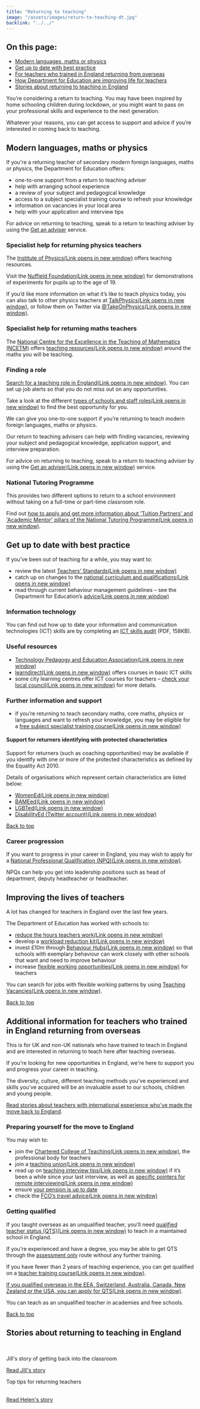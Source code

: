```yaml
---
title: "Returning to teaching"
image: "/assets/images/return-to-teaching-dt.jpg"
backlink: "../../"
---
```

<div class="content__right">
  <div class="link-block link-block--jump">
    <h2 id="top" class="link-block__header">On this page:</h2>
    <ul class="link-block__list">
      <li><a href="#modern-languages-maths-physics">Modern languages, maths or physics</a></li>
       <li><a href="#get-up-to-date-with-best-practice">Get up to date with best practice</a></li>
       <li><a href="#for-teachers-trained-in-england">For teachers who trained in England returning from overseas</a></li>
      <li><a href="#how-dfe-improving-things-for-teachers">How Department for Education are improving life for teachers</a></li>
      <li><a href="#stories-about-returning-to-teaching">Stories about returning to teaching in England</a></li>
    </ul>
  </div>
</div>

<div class="content__left">
  
 

  <p>You’re considering a return to teaching. You may have been inspired by home schooling children during lockdown, or you might want to pass on your professional skills and experience to the next generation.</p>
  <p>Whatever your reasons, you can get access to support and advice if you’re interested in coming back to teaching.</p>
  
   <h2 id="modern-languages-maths-physics">Modern languages, maths or physics</h2>
 

  <p>If you're a returning teacher of secondary modern foreign languages, maths or physics, the Department for Education offers:</p>
<ul>
  <li>one-to-one support from a return to teaching adviser</li>
  <li>help with arranging school experience</li>
  <li>a review of your subject and pedagogical knowledge</li>
  <li>access to a subject specialist training course to refresh your knowledge</li>
  <li>information on vacancies in your local area</li>
  <li>help with your application and interview tips</li>
  </ul> 
  
<p>For advice on returning to teaching, speak to a return to teaching adviser by using the <a href="/tta-service">Get an adviser</a> service.</p>

<h3>Specialist help for returning physics teachers</h3>

<p>The <a href="https://www.iop.org/education"  target="_blank" rel="noopener noreferrer">Institute of Physics<span class="govuk-visually-hidden">(Link opens in new
window)</span><i class="icon icon-external"></i></a> offers teaching resources.</p>
<p>Visit the <a href="https://spark.iop.org/practical-physics"  target="_blank" rel="noopener noreferrer">Nuffield Foundation<span class="govuk-visually-hidden">(Link opens in new
window)</span><i class="icon icon-external"></i></a> for demonstrations of experiments for pupils up to the age of 19.</p>
<p>If you’d like more information on what it’s like to teach physics today, you can also talk to other physics teachers at <a href="https://www.talkphysics.org/"  target="_blank" rel="noopener noreferrer">TalkPhysics<span class="govuk-visually-hidden">(Link opens in new
window)</span><i class="icon icon-external"></i></a>, or follow them on Twitter via <a href="https://twitter.com/takeonphysics"  target="_blank" rel="noopener noreferrer">@TakeOnPhysics<span class="govuk-visually-hidden">(Link opens in new
window)</span><i class="icon icon-external"></i></a>.</p>

<h3>Specialist help for returning maths teachers</h3>
<p>The <a href="https://www.ncetm.org.uk/news-features/" target="_blank" rel="noopener noreferrer">National Centre for the Excellence in the Teaching of Mathematics (NCETM)</a> offers <a href="https://www.ncetm.org.uk/in-the-classroom/"  target="_blank" rel="noopener noreferrer"> teaching resources<span class="govuk-visually-hidden">(Link opens in new
window)</span><i class="icon icon-external"></i></a> around the maths you will be teaching.</p>

<h3>Finding a role</h3>

<p><a href="https://teaching-vacancies.service.gov.uk/"  target="_blank" rel="noopener noreferrer">Search for a teaching role in England<span class="govuk-visually-hidden">(Link opens in new
window)</span><i class="icon icon-external"></i></a>. You can set up job alerts so that you do not miss out on any opportunities.</p>
<p>Take a look at the different <a href="https://www.gov.uk/types-of-school"  target="_blank" rel="noopener noreferrer">types of schools and staff roles<span class="govuk-visually-hidden">(Link opens in new
window)</span><i class="icon icon-external"></i></a> to find the best opportunity for you.</p>
<p>We can give you one-to-one support if you’re returning to teach modern foreign languages, maths or physics.</p> 
<p>Our return to teaching advisers can help with finding vacancies, reviewing your subject and pedagogical knowledge, application support, and interview preparation.</p>
<p>For advice on returning to teaching, speak to a return to teaching adviser by using the <a href="/tta-service"  target="_blank" rel="noopener noreferrer">Get an adviser<span class="govuk-visually-hidden">(Link opens in new
window)</span><i class="icon icon-external"></i></a> service.</p>

<h3>National Tutoring Programme</h3>

<p>This provides two different options to return to a school environment without taking on a full-time or part-time classroom role.</p>
<p>Find out <a href="https://nationaltutoring.org.uk/"  target="_blank" rel="noopener noreferrer">how to apply and get more information about 'Tuition Partners' and 'Academic Mentor' pillars of the National Tutoring Programme<span class="govuk-visually-hidden">(Link opens in new
window)</span><i class="icon icon-external"></i></a>.</p>


<h2 id="get-up-to-date-with-best-practice">Get up to date with best practice</h2>

<p>If you’ve been out of teaching for a while, you may want to:</p>
<ul>
  <li>review the latest <a href="https://www.gov.uk/government/publications/teachers-standards"  target="_blank" rel="noopener noreferrer">Teachers’ Standards<span class="govuk-visually-hidden">(Link opens in new
window)</span><i class="icon icon-external"></i></a></li>
  <li>catch up on changes to the <a href="https://www.gov.uk/topic/schools-colleges-childrens-services/curriculum-qualifications"  target="_blank" rel="noopener noreferrer">national curriculum and qualifications<span class="govuk-visually-hidden">(Link opens in new
window)</span><i class="icon icon-external"></i></a></li>
  <li>read through current behaviour management guidelines – see the Department for Education’s <a href="https://www.gov.uk/government/publications/behaviour-and-discipline-in-schools"  target="_blank" rel="noopener noreferrer">advice<span class="govuk-visually-hidden">(Link opens in new
window)</span><i class="icon icon-external"></i></a></li>
  </ul>
  
<h3>Information technology</h3>

<p>You can find out how up to date your information and communication technologies (ICT) skills are by completing an <a href="/assets/documents/ICT_skills_audit_returners.pdf" target="_blank">ICT skills audit</a> (PDF, 158KB).</p>


<h3>Useful resources</h3>

<ul>
  <li><a href="https://tpea.ac.uk/"  target="_blank" rel="noopener noreferrer">Technology Pedagogy and Education Association<span class="govuk-visually-hidden">(Link opens in new
window)</span><i class="icon icon-external"></i></a></li>
  <li><a href="https://www.learndirect.com/"  target="_blank" rel="noopener noreferrer">learndirect<span class="govuk-visually-hidden">(Link opens in new
window)</span><i class="icon icon-external"></i></a> offers courses in basic ICT skills</li>
  <li>some city learning centres offer ICT courses for teachers – <a href="https://www.gov.uk/find-local-council"  target="_blank" rel="noopener noreferrer">check your local council<span class="govuk-visually-hidden">(Link opens in new
window)</span><i class="icon icon-external"></i></a> for more details.</li>
</ul>

<h3>Further information and support</h3>
<ul>
  <li>if you’re returning to teach secondary maths, core maths, physics or languages and want to refresh your knowledge, you may be eligible for a <a href="https://www.gov.uk/guidance/teacher-subject-specialism-training-courses"  target="_blank" rel="noopener noreferrer">free subject specialist training course<span class="govuk-visually-hidden">(Link opens in new
window)</span><i class="icon icon-external"></i></a></li>
</ul>

<h4>Support for returners identifying with protected characteristics</h4>
<p>Support for returners (such as coaching opportunities) may be available if you identify with one or more of the protected characteristics as defined by the Equality Act 2010.</p>
<p>Details of organisations which represent certain characteristics are listed below:</p>
<ul>
  <li><a href="https://www.womened.org"  target="_blank" rel="noopener noreferrer">WomenEd<span class="govuk-visually-hidden">(Link opens in new
window)</span><i class="icon icon-external"></i></a></li>
  <li><a href="https://www.bameednetwork.com"  target="_blank" rel="noopener noreferrer">BAMEed<span class="govuk-visually-hidden">(Link opens in new
window)</span><i class="icon icon-external"></i></a></li>
  <li><a href="http://lgbted.uk"  target="_blank" rel="noopener noreferrer">LGBTed<span class="govuk-visually-hidden">(Link opens in new
window)</span><i class="icon icon-external"></i></a></li>
  <li><a href="https:twitter.com/disability_ed"  target="_blank" rel="noopener noreferrer">DisabilityEd (Twitter account)<span class="govuk-visually-hidden">(Link opens in new
window)</span><i class="icon icon-external"></i></a></li>
  
  </ul>


<p><a href="#top">Back to top</a></p>

<h3>Career progression</h3>
<p>If you want to progress in your career in England, you may wish to apply for a <a href="https://www.gov.uk/government/publications/national-professional-qualifications-frameworks"  target="_blank" rel="noopener noreferrer">National Professional Qualification (NPQ)<span class="govuk-visually-hidden">(Link opens in new
window)</span><i class="icon icon-external"></i></a>.</p>
<p>NPQs can help you get into leadership positions such as head of department, deputy headteacher or headteacher.</p>


<h2 id="how-dfe-improving-things-for-teachers">Improving the lives of teachers</h2>
  
  <p>A lot has changed for teachers in England over the last few years.</p>
  <p>The Department of Education has worked with schools to:</p>

  <ul>
    <li><a href="https://www.gov.uk/government/publications/teacher-workload-survey-2019"  target="_blank" rel="noopener noreferrer">reduce the hours teachers work<span class="govuk-visually-hidden">(Link opens in new window)</span><i class="icon icon-external"></i></a></span></li>
      <li>develop a <a href="https://www.gov.uk/guidance/school-workload-reduction-toolkit"  target="_blank" rel="noopener noreferrer">workload reduction kit<span class="govuk-visually-hidden">(Link opens in new
        window)</span><i class="icon icon-external"></i></a></li>
       <li>invest £10m through <a href="https://www.gov.uk/guidance/behaviour-hubs"  target="_blank" rel="noopener noreferrer">Behaviour Hubs<span class="govuk-visually-hidden">(Link opens in new
window)</span><i class="icon icon-external"></i></a>
     so that schools with exemplary behaviour can work closely with other schools that want and need to improve behaviour
  </li>
    <li>increase <a href="https://www.gov.uk/government/collections/flexible-working-resources-for-teachers-and-schools"  target="_blank" rel="noopener noreferrer">flexible working opportunities<span class="govuk-visually-hidden">(Link opens in new
      window)</span><i class="icon icon-external"></i></a> for teachers</span></li>
  </ul>    
   
   <p>You can search for jobs with flexible working patterns by using <a href="https://teaching-vacancies.service.gov.uk/"  target="_blank" rel="noopener noreferrer">Teaching Vacancies<span class="govuk-visually-hidden">(Link opens in new
window)</span><i class="icon icon-external"></i></a>.</p>
  
  
  
  <p><a href="#top">Back to top</a></p>


<h2 id="for-teachers-trained-in-england">Additional information for teachers who trained in England returning from overseas</h2>

<p>This is for UK and non-UK nationals who have trained to teach in England and are interested in returning to teach here after teaching overseas.</p>

<p>If you're looking for new opportunities in England, we're here to support you and progress your career in teaching.</p>
<p>The diversity, culture, different teaching methods you've experienced and skills you've acquired will be an invaluable asset to our schools, children and young people.</p>

<p><a href="/life-as-a-teacher/my-story-into-teaching/international-career-changers/">Read stories about teachers with international experience who've made the move back to England</a>.</p>

<h3>Preparing yourself for the move to England</h3>
<p>You may wish to:</p>
<ul>
  <li>join the <a href="https://chartered.college/"  target="_blank" rel="noopener noreferrer">Chartered College of Teaching<span class="govuk-visually-hidden">(Link opens in new
window)</span><i class="icon icon-external"></i></a>, the professional body for teachers</li>
  <li>join a <a href="https://www.tes.com/jobs/careers-advice/pay-and-conditions/which-teachers-union"  target="_blank" rel="noopener noreferrer">teaching union<span class="govuk-visually-hidden">(Link opens in new
window)</span><i class="icon icon-external"></i></a></li>
  <li>read up on <a href="https://www.teachertoolkit.co.uk/2019/04/04/job-interviews/"  target="_blank" rel="noopener noreferrer">teaching interview tips<span class="govuk-visually-hidden">(Link opens in new
window)</span><i class="icon icon-external"></i></a> if it’s been a while since your last interview, as well as <a href="https://www.tes.com/news/coronavirus-10-tips-acing-remote-job-interview"  target="_blank" rel="noopener noreferrer">specific pointers for remote interviewing<span class="govuk-visually-hidden">(Link opens in new
window)</span><i class="icon icon-external"></i></a></li>
  <li>ensure <a href="https://www.teacherspensions.co.uk/members/working-life/life-events/moving-abroad.aspx"  target="_blank" rel="noopener noreferrer">your pension is up to date</a></li>
  <li>check the <a href="https://www.gov.uk/foreign-travel-advice"  target="_blank" rel="noopener noreferrer">FCO’s travel advice<span class="govuk-visually-hidden">(Link opens in new
window)</span><i class="icon icon-external"></i></a></li>
  </ul>

<h3>Getting qualified</h3>

<p>If you taught overseas as an unqualified teacher, you'll need <a href="https://www.gov.uk/guidance/qualified-teacher-status-qts"  target="_blank" rel="noopener noreferrer">qualified teacher status (QTS)<span class="govuk-visually-hidden">(Link opens in new
window)</span><i class="icon icon-external"></i></a> to teach in a maintained school in England.</p>

<p>If you're experienced and have a degree, you may be able to get QTS through the <a href="guidance#assessment-only" target="_blank">assessment only</a> route without any further training.</p>
<p>If you have fewer than 2 years of teaching experience, you can get qualified on a <a href="https://www.find-postgraduate-teacher-training.service.gov.uk/"  target="_blank" rel="noopener noreferrer">teacher training course<span class="govuk-visually-hidden">(Link opens in new
window)</span><i class="icon icon-external"></i></a>.</p>

<p><a href="https://www.gov.uk/guidance/qualified-teacher-status-qts#teachers-qualified-in-australia-canada-new-zealand-and-the-usa"  target="_blank" rel="noopener noreferrer">If you qualified overseas in the EEA, Switzerland, Australia, Canada, New Zealand or the USA, you can apply for QTS<span class="govuk-visually-hidden">(Link opens in new
window)</span><i class="icon icon-external"></i></a>.</p>
<p>You can teach as an unqualified teacher in academies and free schools.</p>



<p><a href="#top">Back to top</a></p>








 



<h2 id="stories-about-returning-to-teaching">Stories about returning to teaching in England</h2> 
  <br/>

  <div class="stories-inline">
    <div class="stories-inline__block">
      <a href="/life-as-a-teacher/my-story-into-teaching/returners/getting-back-into-the-classroom">
        <div class="stories-inline__block__thumb" style="background-image:url('/assets/images/stories/stories-jill.png')"></div>
      </a>
      <div class="stories-inline__block__content">
        <p>Jill's story of getting back into the classroom</p>
        <a class="git-link" href="/life-as-a-teacher/my-story-into-teaching/returners/getting-back-into-the-classroom">Read Jill's story</a>
      </div>
    </div>
    <div class="stories-inline__block">
      <a href="/life-as-a-teacher/my-story-into-teaching/returners/top-tips-for-returning-teachers">
        <div class="stories-inline__block__thumb" style="background-image:url('/assets/images/stories/stories-helen.jpg')"></div>
      </a>
      <div class="stories-inline__block__content">
        <p>Top tips for returning teachers</p>
        <a class="git-link" href="/life-as-a-teacher/my-story-into-teaching/returners/top-tips-for-returning-teachers">
        <br/>
        Read Helen's story</a>
      </div>
    </div>
  </div>

<!--</div>-->
